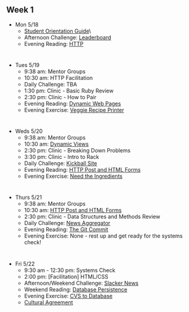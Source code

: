 ## Week 1

* Mon 5/18
  - [Student Orientation Guide](https://horizon.launchacademy.com/lessons/student-orientation-guide)\
  - Afternoon Challenge: [Leaderboard](https://horizon.launchacademy.com/lessons/leaderboard)
  - Evening Reading: [HTTP](https://horizon.launchacademy.com/lessons/http)

#
* Tues 5/19
  - 9:38 am: Mentor Groups
  - 10:30 am: HTTP Facilitation
  - Daily Challenge: TBA
  - 1:30 pm: Clinic - Basic Ruby Review
  - 2:30 pm: Clinic - How to Pair
  - Evening Reading: [Dynamic Web Pages](https://horizon.launchacademy.com/lessons/dynamic-web-pages)
  - Evening Exercise: [Veggie Recipe Printer](https://horizon.launchacademy.com/lessons/evening-veggie-recipe-printer)

#
* Weds 5/20
  - 9:38 am: Mentor Groups
  - 10:30 am: [Dynamic Views](https://horizon.launchacademy.com/lessons/dynamic-web-pages)
  - 2:30 pm: Clinic - Breaking Down Problems
  - 3:30 pm: Clinic - Intro to Rack
  - Daily Challenge: [Kickball Site](https://horizon.launchacademy.com/lessons/kickball-site)
  - Evening Reading: [HTTP Post and HTML Forms](https://horizon.launchacademy.com/lessons/http-post-and-html-forms)
  - Evening Exercise: [Need the Ingredients](https://horizon.launchacademy.com/lessons/evening-need-the-ingredients)

#
* Thurs 5/21
  - 9:38 am: Mentor Groups
  - 10:30 am: [HTTP Post and HTML Forms](https://horizon.launchacademy.com/lessons/http-post-and-html-forms)
  - 2:30 pm: Clinic - Data Structures and Methods Review
  - Daily Challenge: [News Aggregator](https://horizon.launchacademy.com/lessons/news-aggregator)
  - Evening Reading: [The Git Commit](https://horizon.launchacademy.com/lessons/git-commit)
  - Evening Exercise: None - rest up and get ready for the systems check!

#
* Fri 5/22
  - 9:30 am - 12:30 pm: Systems Check
  - 2:00 pm: [Facilitation] HTML/CSS
  - Afternoon/Weekend Challenge: [Slacker News](https://horizon.launchacademy.com/lessons/slacker-news)
  - Weekend Reading: [Database Persistence](https://horizon.launchacademy.com/lessons/database-persistence)
  - Evening Exercise: [CVS to Database](https://horizon.launchacademy.com/lessons/evening-csv-to-db)
  - <a href="www.google.com" target="_blank">Cultural Agreement</a>
